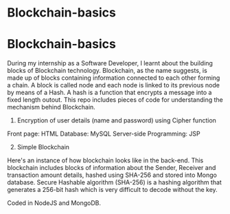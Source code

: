 # Blockchain-basics

# Blockchain-basics

During my internship as a Software Developer, I learnt about the building blocks of Blockchain technology. Blockchain, as the name suggests, is made up of blocks containing information connected to each other forming a chain. A block is called node and each node is linked to its previous node by means of a Hash. A hash is a function that encrypts a message into a fixed length outout. This repo includes pieces of code for understanding the mechanism behind Blockchain. 

1) Encryption of user details (name and password) using Cipher function

Front page: HTML
Database: MySQL
Server-side Programming: JSP


2) Simple Blockchain 

Here's an instance of how blockchain looks like in the back-end. This blockchain includes blocks of information about the Sender, Receiver and transaction amount details, hashed using SHA-256 and stored into Mongo database. Secure Hashable algorithm (SHA-256) is a hashing algorithm that generates a 256-bit hash which is very difficult to decode without the key. 

Coded in NodeJS and MongoDB. 
